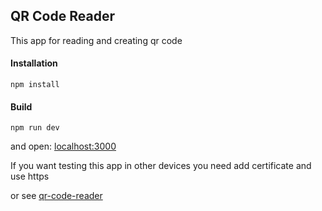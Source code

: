 ## QR Code Reader

This app for reading and creating qr code

#### Installation

```
npm install
```
#### Build
```
npm run dev
```
and open: [localhost:3000](http://localhost:3000)

If you want testing this app in other devices you need add certificate and use https

or see [qr-code-reader](https://ls-qr-code-reader.herokuapp.com/)
